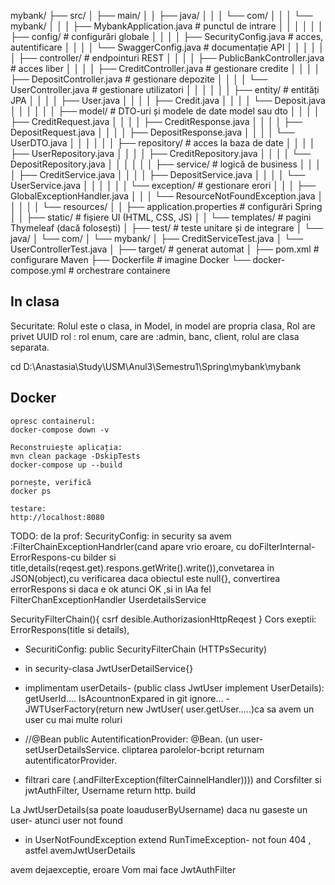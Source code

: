 mybank/
├── src/
│   ├── main/
│   │   ├── java/
│   │   │   └── com/
│   │   │       └── mybank/
│   │   │           ├── MybankApplication.java         # punctul de intrare
│   │   │
│   │   │           ├── config/                        # configurări globale
│   │   │           │   ├── SecurityConfig.java        # acces, autentificare
│   │   │           │   └── SwaggerConfig.java         # documentație API
│   │   │
│   │   │           ├── controller/                    # endpointuri REST
│   │   │           │   ├── PublicBankController.java  # acces liber
│   │   │           │   ├── CreditController.java      # gestionare credite
│   │   │           │   ├── DepositController.java     # gestionare depozite
│   │   │           │   └── UserController.java        # gestionare utilizatori
│   │   │
│   │   │           ├── entity/                        # entități JPA
│   │   │           │   ├── User.java
│   │   │           │   ├── Credit.java
│   │   │           │   └── Deposit.java
│   │   │
│   │   │           ├── model/                         # DTO-uri și modele de date model sau dto
│   │   │           │   ├── CreditRequest.java
│   │   │           │   ├── CreditResponse.java
│   │   │           │   ├── DepositRequest.java
│   │   │           │   ├── DepositResponse.java
│   │   │           │   └── UserDTO.java
│   │   │
│   │   │           ├── repository/                    # acces la baza de date
│   │   │           │   ├── UserRepository.java
│   │   │           │   ├── CreditRepository.java
│   │   │           │   └── DepositRepository.java
│   │   │
│   │   │           ├── service/                       # logică de business
│   │   │           │   ├── CreditService.java
│   │   │           │   ├── DepositService.java
│   │   │           │   └── UserService.java
│   │   │
│   │   │           └── exception/                     # gestionare erori
│   │   │               ├── GlobalExceptionHandler.java
│   │   │               └── ResourceNotFoundException.java
│   │   │
│   │   └── resources/
│   │       ├── application.properties                 # configurări Spring
│   │       ├── static/                                # fișiere UI (HTML, CSS, JS)
│   │       └── templates/                             # pagini Thymeleaf (dacă folosești)
│
├── test/                                              # teste unitare și de integrare
│   └── java/
│       └── com/
│           └── mybank/
│               ├── CreditServiceTest.java
│               └── UserControllerTest.java
│
├── target/                                            # generat automat
│
├── pom.xml                                            # configurare Maven
├── Dockerfile                                         # imagine Docker
└── docker-compose.yml                                 # orchestrare containere


## In clasa

Securitate:
Rolul este o clasa, in Model, in model are propria clasa, Rol are privet UUID rol : rol enum, care are :admin, banc, 
client, rolul are clasa separata.

cd D:\Anastasia\Study\USM\Anul3\Semestru1\Spring\mybank\mybank

## Docker

    opresc containerul:
    docker-compose down -v
    
    Reconstruiește aplicația:
    mvn clean package -DskipTests
    docker-compose up --build
    
    pornește, verifică
    docker ps
    
    testare:
    http://localhost:8080




TODO:
de la prof:
SecurityConfig: 
in security sa avem :FilterChainExceptionHandrler(cand apare vrio eroare, cu doFilterInternal- ErrorRespons-cu 
bilder si title,details(reqest.get).respons.getWrite().write()),convetarea in JSON(object),cu verificarea daca 
obiectul este null{}, convertirea errorRespons si daca e ok atunci OK ,si in 
lAa fel FilterChanExceptionHandler
UserdetailsService

SecurityFilterChain(){ csrf desible.AuthorizasionHttpReqest
}
Cors
exeptii: 
ErrorRespons(title si details), 
- SecuritiConfig: public SecurityFilterChain (HTTPsSecurity)
- in security-clasa JwtUserDetailService{}
- implimentam userDetails- (public class JwtUser implement UserDetails): getUserId.... IsAcountnonExpared in git 
  ignore...
-JWTUserFactory(return new JwtUser(
 user.getUser.....)ca sa avem un user cu mai multe roluri

- //@Bean  public AutentificationProvider: @Bean. (un user- setUserDetailsService. cliptarea parolelor-bcript 
  returnam autentificatorProvider.

- filtrari care (.andFilterException(filterCainnelHandler)))) and Corsfilter si jwtAuthFilter, Username return http.
  build

La JwtUserDetails(sa poate loauduserByUsername) daca nu gaseste un user- atunci user not found
 - in UserNotFoundException extend RunTimeException- not foun 404 , astfel avemJwtUserDetails

avem dejaexceptie, eroare
Vom mai face JwtAuthFilter
